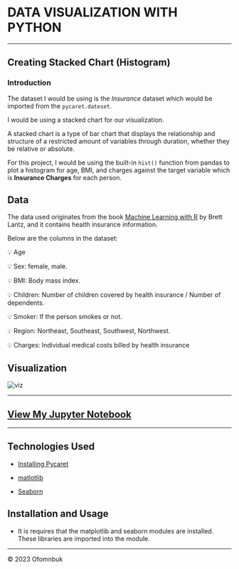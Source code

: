 # DATA VISUALIZATION WITH PYTHON
---
## Creating Stacked Chart (Histogram) 


### Introduction

The dataset I would be using is the *Insurance* dataset which would be imported from the `pycaret.dateset`.

I would be using a stacked chart for our visualization.

A stacked chart is a type of bar chart that displays the relationship and structure of a restricted amount of variables through duration, whether they be relative or absolute.

For  this project, I would be using the built-in `hist()` function from pandas to plot a histogram for age, BMI, and charges against the target variable which is **Insurance Charges** for each person.


## Data

The data used originates from the book [Machine Learning with R](https://www.amazon.com/Machine-Learning-R-Brett-Lantz/dp/1782162143/ref=as_li_ss_tl?ie=UTF8&linkCode=ll1&tag=learnds-20&linkId=acc9debcffa9ec9b8dc01374ead56eaf&language=en_US) by Brett Lantz, and it contains health insurance information.

Below are the columns in the dataset:

💡 Age

💡 Sex:  female, male.

💡 BMI: Body mass index.

💡 Children: Number of children covered by health insurance / Number of dependents.

💡 Smoker: If the person smokes or not.

💡 Region: Northeast, Southeast, Southwest, Northwest.

💡 Charges: Individual medical costs billed by health insurance


## Visualization

![viz](https://user-images.githubusercontent.com/122539866/230698823-10054ef0-ddb6-4016-934e-c8c6495dc8df.png)

----

## [View My Jupyter Notebook](https://github.com/Ofomn/Ofomn-visualiztionwithpython/blob/main/DataViz.ipynb)

----

## Technologies Used
- [Installing Pycaret](https://pycaret.gitbook.io/docs/)

- [matlotlib](https://matplotlib.org/)

- [Seaborn](https://seaborn.pydata.org/)

## Installation and Usage
- It is requires that the matplotlib and seaborn modules are installed. These libraries are imported into the module.

---

&copy; 2023 Ofomnbuk

<!-- markdownlint-enable -->

